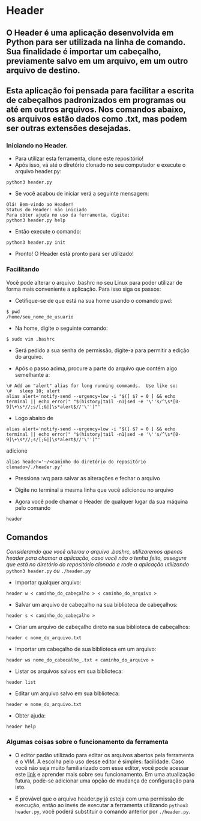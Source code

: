 # Header

## O Header é uma aplicação desenvolvida em Python para ser utilizada na linha de comando. Sua finalidade é importar um cabeçalho, previamente salvo em um arquivo, em um outro arquivo de destino.

## Esta aplicação foi pensada para facilitar a escrita de cabeçalhos padronizados em programas ou até em outros arquivos. Nos comandos abaixo, os arquivos estão dados como .txt, mas podem ser outras extensões desejadas.

### Iniciando no Header.
- Para utilizar esta ferramenta, clone este repositório!
- Após isso, vá até o diretório clonado no seu computador e execute o arquivo header.py:
```
python3 header.py 
```
- Se você acabou de iniciar verá a seguinte mensagem:
```
Olá! Bem-vindo ao Header!
Status do Header: não iniciado
Para obter ajuda no uso da ferramenta, digite:
python3 header.py help
```
- Então execute o comando: 
```
python3 header.py init
```
- Pronto! O Header está pronto para ser utilizado!

### Facilitando
Você pode alterar o arquivo .bashrc no seu Linux para poder utilizar de forma mais 
conveniente a aplicação. Para isso siga os passos:

- Cetifique-se de que está na sua home usando o comando pwd:
```
$ pwd
/home/seu_nome_de_usuario
```
- Na home, digite o seguinte comando:
```
$ sudo vim .bashrc
```
- Será pedido a sua senha de permissão, digite-a para permitir a edição do arquivo.

- Após o passo acima, procure a parte do arquivo que contém algo semelhante a:

```
\# Add an "alert" alias for long running commands.  Use like so:
\#   sleep 10; alert
alias alert='notify-send --urgency=low -i "$([ $? = 0 ] && echo terminal || echo error)" "$(history|tail -n1|sed -e '\''s/^\s*[0-9]\+\s*//;s/[;&|]\s*alert$//'\'')"'
```
- Logo abaixo de 
```
alias alert='notify-send --urgency=low -i "$([ $? = 0 ] && echo terminal || echo error)" "$(history|tail -n1|sed -e '\''s/^\s*[0-9]\+\s*//;s/[;&|]\s*alert$//'\'')"'
```
adicione 
```
alias header='~/<caminho do diretório do repositório clonado>/./header.py'
```

- Pressiona :wq para salvar as alterações e fechar o arquivo

- Digite no terminal a mesma linha que você adicionou no arquivo

- Agora você pode chamar o Header de qualquer lugar da sua máquina pelo comando 
```
header
```

## Comandos

_Considerando que você alterou o arquivo .bashrc, utilizaremos apenas header para chamar a aplicação, caso você não o tenha feito, assegure que está no diretório do repositório clonado e rode a aplicação utilizando_ ```python3 header.py``` _ou_ ```./header.py```

- Importar qualquer arquivo:
```
header w < caminho_do_cabeçalho > < caminho_do_arquivo >
```
- Salvar um arquivo de cabeçalho na sua biblioteca de cabeçalhos:
```
header s < caminho_do_cabeçalho >
```
- Criar um arquivo de cabeçalho direto na sua biblioteca de cabeçalhos:
```
header c nome_do_arquivo.txt
```
- Importar um cabeçalho de sua biblioteca em um arquivo:
```
header ws nome_do_cabecalho_.txt < caminho_do_arquivo >
```
- Listar os arquivos salvos em sua biblioteca:
```
header list
```
- Editar um arquivo salvo em sua biblioteca:
```
header e nome_do_arquivo.txt
```
- Obter ajuda:
```
header help
```
### Algumas coisas sobre o funcionamento da ferramenta

- O editor padão utilizado para editar os arquivos abertos pela ferramenta é o VIM. A escolha pelo uso desse editor é simples: facilidade. Caso você não seja muito familiarizado com esse editor, você pode acessar este [link](https://medium.com/tableless/comandos-b%C3%A1sicos-do-vim-para-ningu%C3%A9m-ficar-preso-no-servidor-93f0d21d5508) e aprender mais sobre seu funcionamento. Em uma atualização futura, pode-se adicionar uma opção de mudança de configuração para isto.

- É provável que o arquivo header.py já esteja com uma permissão de execução, então ao invés de executar a ferramenta utilizando ``` python3 header.py ```, você poderá substituir o comando anterior por ``` ./header.py ```.
